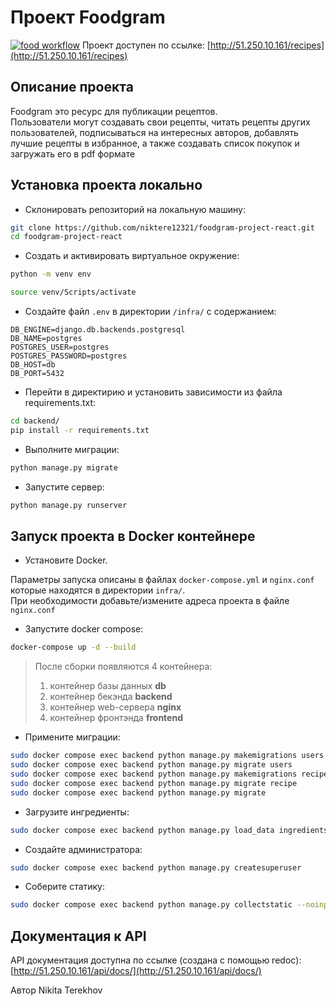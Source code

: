 # Проект Foodgram
[![food workflow](https://github.com/niktere12321/foodgram-project-react/actions/workflows/main.yml/badge.svg)](https://github.com/niktere12321/foodgram-project-react/actions/workflows/main.yml)
Проект доступен по ссылке:
[http://51.250.10.161/recipes](http://51.250.10.161/recipes)

## Описание проекта

Foodgram это ресурс для публикации рецептов.  
Пользователи могут создавать свои рецепты, читать рецепты других пользователей, подписываться на интересных авторов, добавлять лучшие рецепты в избранное, а также создавать список покупок и загружать его в pdf формате

## Установка проекта локально

* Склонировать репозиторий на локальную машину:
```bash
git clone https://github.com/niktere12321/foodgram-project-react.git
cd foodgram-project-react
```

* Cоздать и активировать виртуальное окружение:

```bash
python -m venv env
```

```bash
source venv/Scripts/activate
```

* Cоздайте файл `.env` в директории `/infra/` с содержанием:

```
DB_ENGINE=django.db.backends.postgresql
DB_NAME=postgres
POSTGRES_USER=postgres
POSTGRES_PASSWORD=postgres
DB_HOST=db
DB_PORT=5432
```

* Перейти в директирию и установить зависимости из файла requirements.txt:

```bash
cd backend/
pip install -r requirements.txt
```

* Выполните миграции:

```bash
python manage.py migrate
```

* Запустите сервер:
```bash
python manage.py runserver
```

## Запуск проекта в Docker контейнере
* Установите Docker.

Параметры запуска описаны в файлах `docker-compose.yml` и `nginx.conf` которые находятся в директории `infra/`.  
При необходимости добавьте/измените адреса проекта в файле `nginx.conf`

* Запустите docker compose:
```bash
docker-compose up -d --build
```  
  > После сборки появляются 4 контейнера:
  > 1. контейнер базы данных **db**
  > 2. контейнер бекэнда **backend**
  > 3. контейнер web-сервера **nginx**
  > 4. контейнер фронтэнда **frontend**
* Примените миграции:
```bash
sudo docker compose exec backend python manage.py makemigrations users
sudo docker compose exec backend python manage.py migrate users
sudo docker compose exec backend python manage.py makemigrations recipe
sudo docker compose exec backend python manage.py migrate recipe
sudo docker compose exec backend python manage.py migrate
```
* Загрузите ингредиенты:
```bash
sudo docker compose exec backend python manage.py load_data ingredients.json
```
* Создайте администратора:
```bash
sudo docker compose exec backend python manage.py createsuperuser
```
* Соберите статику:
```bash
sudo docker compose exec backend python manage.py collectstatic --noinput
```

## Документация к API
API документация доступна по ссылке (создана с помощью redoc):
[http://51.250.10.161/api/docs/](http://51.250.10.161/api/docs/)

Автор
Nikita Terekhov